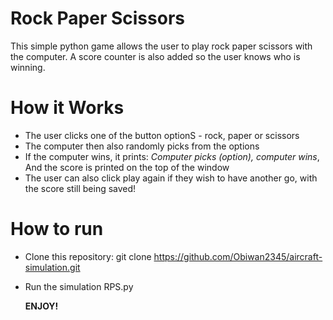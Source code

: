 # Rock Paper Scissors
This simple python game allows the user to play rock paper scissors with the computer.
A score counter is also added so the user knows who is winning.

# How it Works
- The user clicks one of the button optionS - rock, paper or scissors
- The computer then also randomly picks from the options
- If the computer wins, it prints: *Computer picks (option), computer wins*, And the score is printed on the top of the window
- The user can also click play again if they wish to have another go, with the score still being saved!

# How to run
- Clone this repository:
git clone https://github.com/Obiwan2345/aircraft-simulation.git
- Run the simulation
  RPS.py

  **ENJOY!**
